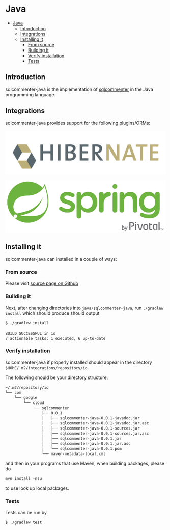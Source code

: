 # Java
- [Java](#java)
  - [Introduction](#introduction)
  - [Integrations](#integrations)
  - [Installing it](#installing-it)
    - [From source](#from-source)
    - [Building it](#building-it)
    - [Verify installation](#verify-installation)
    - [Tests](#tests)

## Introduction
sqlcommenter-java is the implementation of [sqlcommenter](../) in the Java programming language.


## Integrations

sqlcommenter-java provides support for the following plugins/ORMs:

[![](../images/hibernate-logo.png)](hibernate)

[![](../images/spring-logo.png)](spring)

<style>
    img[src*='/spring-logo.png'], img[src*='/hibernate-logo.png'] {
        max-width: 40%;
        float: left;
        margin:0 2%;
    }
     img[src*='/spring-logo.png'] {
        float:none;        
    }
</style>

## Installing it
sqlcommenter-java can installed in a couple of ways:

### From source

Please visit [source page on Github](https://github.com/open-telemetry/opentelemetry-sqlcommenter/tree/main/java/sqlcommenter-java)

### Building it

Next, after changing directories into `java/sqlcommenter-java`, run `./gradlew install`
which should produce should output
```shell
$ ./gradlew install

BUILD SUCCESSFUL in 1s
7 actionable tasks: 1 executed, 6 up-to-date
```

### Verify installation

sqlcommenter-java if properly installed should appear in the directory `$HOME/.m2/integrations/repository/io`.

The following should be your directory structure:
```shell
~/.m2/repository/io
└── com
    └── google
        └── cloud
            └── sqlcommenter
                ├── 0.0.1
                │   ├── sqlcommenter-java-0.0.1-javadoc.jar
                │   ├── sqlcommenter-java-0.0.1-javadoc.jar.asc
                │   ├── sqlcommenter-java-0.0.1-sources.jar
                │   ├── sqlcommenter-java-0.0.1-sources.jar.asc
                │   ├── sqlcommenter-java-0.0.1.jar
                │   ├── sqlcommenter-java-0.0.1.jar.asc
                │   └── sqlcommenter-java-0.0.1.pom
                └── maven-metadata-local.xml
```

and then in your programs that use Maven, when building packages, please do
```shell
mvn install -nsu
```
to use look up local packages.

### Tests

Tests can be run by
```shell
$ ./gradlew test
```